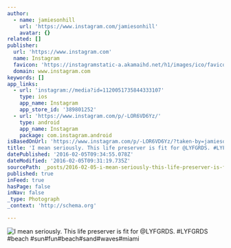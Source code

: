 ```yaml
---
author:
  - name: jamiesonhill
    url: 'https://www.instagram.com/jamiesonhill'
    avatar: {}
related: []
publisher:
  url: 'https://www.instagram.com'
  name: Instagram
  favicon: 'https://instagramstatic-a.akamaihd.net/h1/images/ico/favicon.ico/7cdab0872b15.ico'
  domain: www.instagram.com
keywords: []
app_links:
  - url: 'instagram://media?id=1120051735844333107'
    type: ios
    app_name: Instagram
    app_store_id: '389801252'
  - url: 'https://www.instagram.com/p/-LOR6VD6Yz/'
    type: android
    app_name: Instagram
    package: com.instagram.android
isBasedOnUrl: 'https://www.instagram.com/p/-LOR6VD6Yz/?taken-by=jamiesonhill'
title: 'I mean seriously. This life preserver is fit for @LYFGRDS. #LYFGRDS #beach #sun#fun#beach#sand#waves#miami'
datePublished: '2016-02-05T09:34:55.078Z'
dateModified: '2016-02-05T09:31:19.735Z'
sourcePath: _posts/2016-02-05-i-mean-seriously-this-life-preserver-is-fit-for-lyfgrds.md
published: true
inFeed: true
hasPage: false
inNav: false
_type: Photograph
_context: 'http://schema.org'

---
```

![I mean seriously&period; This life preserver is fit for &commat;LYFGRDS&period; &num;LYFGRDS &num;beach &num;sun&num;fun&num;beach&num;sand&num;waves&num;miami](https://scontent.cdninstagram.com/t51.2885-15/s640x640/sh0.08/e35/12231085_1390305837937589_889799505_n.jpg)